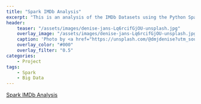 ```yaml
---
title: "Spark IMDb Analysis"
excerpt: "This is an analysis of the IMDb Datasets using the Python Spark API."
header:
    teaser: "/assets/images/denise-jans-Lq6rcifGjOU-unsplash.jpg"
    overlay_image: "/assets/images/denise-jans-Lq6rcifGjOU-unsplash.jpg"
    caption: 'Photo by <a href="https://unsplash.com/@dmjdenise?utm_source=unsplash&utm_medium=referral&utm_content=creditCopyText">Denise Jans</a> on <a href="https://unsplash.com/s/photos/movie?utm_source=unsplash&utm_medium=referral&utm_content=creditCopyText">Unsplash</a>'
    overlay_color: "#000"
    overlay_filter: "0.5"
categories:
    - Project
tags:
    - Spark
    - Big Data
---
```



[Spark IMDb Analysis](https://github.com/inigohidalgo/data-science-projects/blob/main/big-data/Spark_IMDb_Analysis.ipynb)
